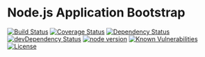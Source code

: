 # Node.js Application Bootstrap
[![Build Status](https://travis-ci.org/vitorsalgado/nodejs-bootstrap.svg?branch=master)](https://travis-ci.org/vitorsalgado/nodejs-bootstrap) 
[![Coverage Status](https://coveralls.io/repos/github/vitorsalgado/nodejs-bootstrap/badge.svg?branch=master)](https://coveralls.io/github/vitorsalgado/nodejs-bootstrap?branch=master)
[![Dependency Status](https://david-dm.org/vitorsalgado/nodejs-bootstrap.svg)](https://david-dm.org/vitorsalgado/nodejs-bootstrap)
[![devDependency Status](https://david-dm.org/vitorsalgado/nodejs-bootstrap/dev-status.svg)](https://david-dm.org/vitorsalgado/nodejs-bootstrap#info=devDependencies)
[![node version][node-image]][node-url]
[![Known Vulnerabilities](https://snyk.io/test/github/vitorsalgado/nodejs-bootstrap/badge.svg)](https://snyk.io/test/github/vitorsalgado/nodejs-bootstrap)
[![License](https://img.shields.io/badge/License-Apache%202.0-blue.svg)](https://opensource.org/licenses/Apache-2.0)

[node-image]: https://img.shields.io/badge/node.js-%3E=_7.7.3-green.svg?style=flat-square
[node-url]: http://nodejs.org/download/

